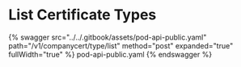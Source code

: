 # List Certificate Types

{% swagger src="../../.gitbook/assets/pod-api-public.yaml" path="/v1/companycert/type/list" method="post" expanded="true" fullWidth="true" %} pod-api-public.yaml {% endswagger %}
